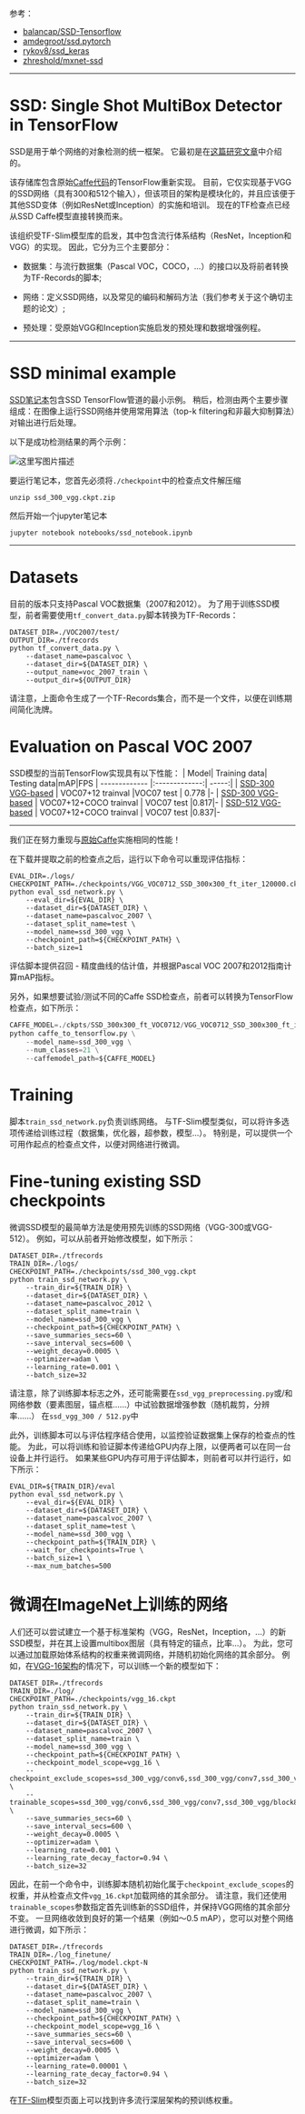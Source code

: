 参考：

- [balancap/SSD-Tensorflow](https://github.com/balancap/SSD-Tensorflow)
- [amdegroot/ssd.pytorch](https://github.com/amdegroot/ssd.pytorch)
- [rykov8/ssd_keras](https://github.com/rykov8/ssd_keras)
- [zhreshold/mxnet-ssd](https://github.com/zhreshold/mxnet-ssd)


----------
# SSD: Single Shot MultiBox Detector in TensorFlow
SSD是用于单个网络的对象检测的统一框架。 它最初是在[这篇研究文章](http://arxiv.org/abs/1512.02325)中介绍的。

该存储库包含原始[Caffe代码](https://github.com/weiliu89/caffe/tree/ssd)的TensorFlow重新实现。 目前，它仅实现基于VGG的SSD网络（具有300和512个输入），但该项目的架构是模块化的，并且应该便于其他SSD变体（例如ResNet或Inception）的实施和培训。 现在的TF检查点已经从SSD Caffe模型直接转换而来。

该组织受TF-Slim模型库的启发，其中包含流行体系结构（ResNet，Inception和VGG）的实现。 因此，它分为三个主要部分：

- 数据集：与流行数据集（Pascal VOC，COCO，...）的接口以及将前者转换为TF-Records的脚本;

- 网络：定义SSD网络，以及常见的编码和解码方法（我们参考关于这个确切主题的论文）;

- 预处理：受原始VGG和Inception实施启发的预处理和数据增强例程。


----------
# SSD minimal example
[SSD笔记本](https://github.com/balancap/SSD-Tensorflow/blob/master/notebooks/ssd_notebook.ipynb)包含SSD TensorFlow管道的最小示例。 稍后，检测由两个主要步骤组成：在图像上运行SSD网络并使用常用算法（top-k filtering和非最大抑制算法）对输出进行后处理。

以下是成功检测结果的两个示例：

![这里写图片描述](https://github.com/balancap/SSD-Tensorflow/raw/master/pictures/ex1.png)

要运行笔记本，您首先必须将`./checkpoint`中的检查点文件解压缩

```
unzip ssd_300_vgg.ckpt.zip
```
然后开始一个jupyter笔记本

```
jupyter notebook notebooks/ssd_notebook.ipynb
```


----------
# Datasets
目前的版本只支持Pascal VOC数据集（2007和2012）。 为了用于训练SSD模型，前者需要使用`tf_convert_data.py`脚本转换为TF-Records：

```
DATASET_DIR=./VOC2007/test/
OUTPUT_DIR=./tfrecords
python tf_convert_data.py \
    --dataset_name=pascalvoc \
    --dataset_dir=${DATASET_DIR} \
    --output_name=voc_2007_train \
    --output_dir=${OUTPUT_DIR}
```

请注意，上面命令生成了一个TF-Records集合，而不是一个文件，以便在训练期间简化洗牌。

# Evaluation on Pascal VOC 2007
SSD模型的当前TensorFlow实现具有以下性能：
| Model| Training data| Testing data|mAP|FPS
| ------------- |:-------------:| -----:|
| [SSD-300 VGG-based](https://drive.google.com/open?id=0B0qPCUZ-3YwWZlJaRTRRQWRFYXM) | VOC07+12 trainval	|VOC07 test | 0.778 |-
| [SSD-300 VGG-based](https://drive.google.com/open?id=0B0qPCUZ-3YwWZlJaRTRRQWRFYXM) | VOC07+12+COCO trainval | VOC07 test |0.817|-
| [SSD-512 VGG-based](https://drive.google.com/open?id=0B0qPCUZ-3YwWT1RCLVZNN3RTVEU) | VOC07+12+COCO trainval | VOC07 test |0.837|-


----------
我们正在努力重现与[原始Caffe](https://github.com/weiliu89/caffe/tree/ssd)实施相同的性能！

在下载并提取之前的检查点之后，运行以下命令可以重现评估指标：

```
EVAL_DIR=./logs/
CHECKPOINT_PATH=./checkpoints/VGG_VOC0712_SSD_300x300_ft_iter_120000.ckpt
python eval_ssd_network.py \
    --eval_dir=${EVAL_DIR} \
    --dataset_dir=${DATASET_DIR} \
    --dataset_name=pascalvoc_2007 \
    --dataset_split_name=test \
    --model_name=ssd_300_vgg \
    --checkpoint_path=${CHECKPOINT_PATH} \
    --batch_size=1
```
评估脚本提供召回 - 精度曲线的估计值，并根据Pascal VOC 2007和2012指南计算mAP指标。

另外，如果想要试验/测试不同的Caffe SSD检查点，前者可以转换为TensorFlow检查点，如下所示：

```python
CAFFE_MODEL=./ckpts/SSD_300x300_ft_VOC0712/VGG_VOC0712_SSD_300x300_ft_iter_120000.caffemodel
python caffe_to_tensorflow.py \
    --model_name=ssd_300_vgg \
    --num_classes=21 \
    --caffemodel_path=${CAFFE_MODEL}
```

# Training
脚本`train_ssd_network.py`负责训练网络。 与TF-Slim模型类似，可以将许多选项传递给训练过程（数据集，优化器，超参数，模型...）。 特别是，可以提供一个可用作起点的检查点文件，以便对网络进行微调。

# Fine-tuning existing SSD checkpoints
微调SSD模型的最简单方法是使用预先训练的SSD网络（VGG-300或VGG-512）。 例如，可以从前者开始修改模型，如下所示：

```
DATASET_DIR=./tfrecords
TRAIN_DIR=./logs/
CHECKPOINT_PATH=./checkpoints/ssd_300_vgg.ckpt
python train_ssd_network.py \
    --train_dir=${TRAIN_DIR} \
    --dataset_dir=${DATASET_DIR} \
    --dataset_name=pascalvoc_2012 \
    --dataset_split_name=train \
    --model_name=ssd_300_vgg \
    --checkpoint_path=${CHECKPOINT_PATH} \
    --save_summaries_secs=60 \
    --save_interval_secs=600 \
    --weight_decay=0.0005 \
    --optimizer=adam \
    --learning_rate=0.001 \
    --batch_size=32
```

请注意，除了训练脚本标志之外，还可能需要在`ssd_vgg_preprocessing.py`或/和网络参数（要素图层，锚点框......）中试验数据增强参数（随机裁剪，分辨率......） 在`ssd_vgg_300 / 512.py`中

此外，训练脚本可以与评估程序结合使用，以监控验证数据集上保存的检查点的性能。 为此，可以将训练和验证脚本传递给GPU内存上限，以便两者可以在同一台设备上并行运行。 如果某些GPU内存可用于评估脚本，则前者可以并行运行，如下所示：

```
EVAL_DIR=${TRAIN_DIR}/eval
python eval_ssd_network.py \
    --eval_dir=${EVAL_DIR} \
    --dataset_dir=${DATASET_DIR} \
    --dataset_name=pascalvoc_2007 \
    --dataset_split_name=test \
    --model_name=ssd_300_vgg \
    --checkpoint_path=${TRAIN_DIR} \
    --wait_for_checkpoints=True \
    --batch_size=1 \
    --max_num_batches=500
```

# 微调在ImageNet上训练的网络
人们还可以尝试建立一个基于标准架构（VGG，ResNet，Inception，...）的新SSD模型，并在其上设置multibox图层（具有特定的锚点，比率...）。 为此，您可以通过加载原始体系结构的权重来微调网络，并随机初始化网络的其余部分。 例如，在[VGG-16架构](http://download.tensorflow.org/models/vgg_16_2016_08_28.tar.gz)的情况下，可以训练一个新的模型如下：

```
DATASET_DIR=./tfrecords
TRAIN_DIR=./log/
CHECKPOINT_PATH=./checkpoints/vgg_16.ckpt
python train_ssd_network.py \
    --train_dir=${TRAIN_DIR} \
    --dataset_dir=${DATASET_DIR} \
    --dataset_name=pascalvoc_2007 \
    --dataset_split_name=train \
    --model_name=ssd_300_vgg \
    --checkpoint_path=${CHECKPOINT_PATH} \
    --checkpoint_model_scope=vgg_16 \
    --checkpoint_exclude_scopes=ssd_300_vgg/conv6,ssd_300_vgg/conv7,ssd_300_vgg/block8,ssd_300_vgg/block9,ssd_300_vgg/block10,ssd_300_vgg/block11,ssd_300_vgg/block4_box,ssd_300_vgg/block7_box,ssd_300_vgg/block8_box,ssd_300_vgg/block9_box,ssd_300_vgg/block10_box,ssd_300_vgg/block11_box \
    --trainable_scopes=ssd_300_vgg/conv6,ssd_300_vgg/conv7,ssd_300_vgg/block8,ssd_300_vgg/block9,ssd_300_vgg/block10,ssd_300_vgg/block11,ssd_300_vgg/block4_box,ssd_300_vgg/block7_box,ssd_300_vgg/block8_box,ssd_300_vgg/block9_box,ssd_300_vgg/block10_box,ssd_300_vgg/block11_box \
    --save_summaries_secs=60 \
    --save_interval_secs=600 \
    --weight_decay=0.0005 \
    --optimizer=adam \
    --learning_rate=0.001 \
    --learning_rate_decay_factor=0.94 \
    --batch_size=32
```

因此，在前一个命令中，训练脚本随机初始化属于`checkpoint_exclude_scopes`的权重，并从检查点文件`vgg_16.ckpt`加载网络的其余部分。 请注意，我们还使用`trainable_scopes`参数指定首先训练新的SSD组件，并保持VGG网络的其余部分不变。 一旦网络收敛到良好的第一个结果（例如〜0.5 mAP），您可以对整个网络进行微调，如下所示：

```
DATASET_DIR=./tfrecords
TRAIN_DIR=./log_finetune/
CHECKPOINT_PATH=./log/model.ckpt-N
python train_ssd_network.py \
    --train_dir=${TRAIN_DIR} \
    --dataset_dir=${DATASET_DIR} \
    --dataset_name=pascalvoc_2007 \
    --dataset_split_name=train \
    --model_name=ssd_300_vgg \
    --checkpoint_path=${CHECKPOINT_PATH} \
    --checkpoint_model_scope=vgg_16 \
    --save_summaries_secs=60 \
    --save_interval_secs=600 \
    --weight_decay=0.0005 \
    --optimizer=adam \
    --learning_rate=0.00001 \
    --learning_rate_decay_factor=0.94 \
    --batch_size=32
```

在[TF-Slim](https://github.com/tensorflow/models/tree/master/research/slim)模型页面上可以找到许多流行深层架构的预训练权重。

